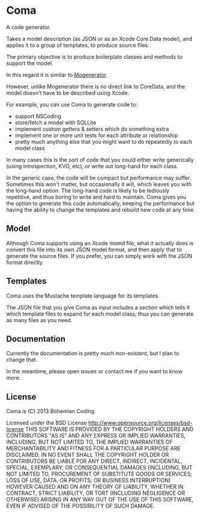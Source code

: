 Coma
====

A code generator. 

Takes a model description (as JSON or as an Xcode Core Data model), and applies it to a group of templates, to produce source files.

The primary objective is to produce boilerplate classes and methods to support the model.

In this regard it is similar to [Mogenerator](https://github.com/rentzsch/mogenerator).

However, unlike Mogenerator there is no direct link to CoreData, and the model doesn't have to be described using Xcode.

For example, you can use Coma to generate code to:
- support NSCoding
- store/fetch a model with SQLLite
- implement custom getters & setters which do something extra
- implement one or more unit tests for each attribute or relationship
- pretty much anything else that you might want to do repeatedly to each model class

In many cases this is the sort of code that you could either write generically (using introspection, KVO, etc), or write out long-hand for each class. 

In the generic case, the code will be compact but performance may suffer. Sometimes this won't matter, but occasionally it will, which leaves you with the long-hand option. The long-hand code is likely to be tediously repetitive, and thus boring to write and hard to maintain. Coma gives you the option to generate this code automatically, keeping the performance but having the ability to change the templates and rebuild new code at any time.

## Model

Although Coma supports using an Xcode momd file, what it actually does is convert this file into its own JSON model format, and then apply that to generate the source files. 
If you prefer, you can simply work with the JSON format directly.

## Templates

Coma uses the Mustache template language for its templates.

The JSON file that you give Coma as input includes a section which tells it which template files to expand for each model class; thus you can generate as many files as you need.


## Documentation

Currently the documentation is pretty much non-existent, but I plan to change that.

In the meantime, please open issues or contact me if you want to know more.

## License

Coma is (C) 2013 Bohemian Coding.

Licensed under the BSD License http://www.opensource.org/licenses/bsd-license THIS SOFTWARE IS PROVIDED BY THE COPYRIGHT HOLDERS AND CONTRIBUTORS "AS IS" AND ANY EXPRESS OR IMPLIED WARRANTIES, INCLUDING, BUT NOT LIMITED TO, THE IMPLIED WARRANTIES OF MERCHANTABILITY AND FITNESS FOR A PARTICULAR PURPOSE ARE DISCLAIMED. IN NO EVENT SHALL THE COPYRIGHT HOLDER OR CONTRIBUTORS BE LIABLE FOR ANY DIRECT, INDIRECT, INCIDENTAL, SPECIAL, EXEMPLARY, OR CONSEQUENTIAL DAMAGES (INCLUDING, BUT NOT LIMITED TO, PROCUREMENT OF SUBSTITUTE GOODS OR SERVICES; LOSS OF USE, DATA, OR PROFITS; OR BUSINESS INTERRUPTION) HOWEVER CAUSED AND ON ANY THEORY OF LIABILITY, WHETHER IN CONTRACT, STRICT LIABILITY, OR TORT (INCLUDING NEGLIGENCE OR OTHERWISE) ARISING IN ANY WAY OUT OF THE USE OF THIS SOFTWARE, EVEN IF ADVISED OF THE POSSIBILITY OF SUCH DAMAGE.